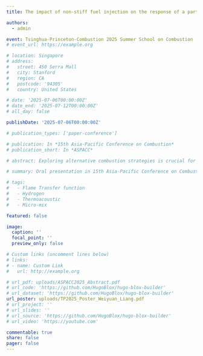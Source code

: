```yaml
---
title: The impact of non-stiff fuel injection on the response of a partially premixed pure hydrogen flame (Poster)

authors:
  - admin

event: Tsinghua-Princeton-Combustion 2025 Summer School on Combustion
# event_url: https://example.org

# location: Singapore
# address:
#   street: 450 Serra Mall
#   city: Stanford
#   region: CA
#   postcode: '94305'
#   country: United States

# date: '2025-07-06T00:00:00Z'
# date_end: '2025-07-12T00:00:00Z'
# all_day: false

publishDate: '2025-07-06T00:00:00Z'

# publication_types: ['paper-conference']

# publication: In *15th Asia-Pacific Conference on Combustion*
# publication_short: In *ASPACC*

# abstract: Exploring alternative combustion strategies is crucial for the safe and efficient burning of pure hydrogen in future carbon-neutral gas turbine combustors. The micromix concept has recently gained attention as a promising solution for pure hydrogen combustion. While previous research has explored various strategies, including the jet-in-cross flow configuration, key gaps remain in understanding the interaction between acoustic waves and fuel injection dynamics in such configurations. In this paper, the flame transfer functions (FTFs) of a micromix burner with jet-in-cross flow configuration were obtained by using the OH* measurement and multi-microphone method. Our results show that the FTFs exhibit a globally decaying low-pass filter behavior, agreeing with previous studies. However, it also shows a local gain modulation phenomenon, giving multiple peaks in the low frequency range. Notably, the amplitude of the second peak varies significantly across cases with different mean velocities. This presents new questions regarding the role of the burner's acoustic impedance in shaping combustion behavior. Given the implications of these preliminary results, further investigation is necessary to measure equivalence ratio fluctuations and confirm the underlying mechanisms. The present study offers significant potential to advance the understanding of micromix combustion and its application in future hydrogen-powered turbines.

# summary: Oral presentation in 15th Asia-Pacific Conference on Combustion, May 2025, Singapore

# tags: 
#   - Flame Transfer function
#   - Hydrogen
#   - Thermoacoustic
#   - Micro-mix

featured: false

image:
  caption: ''
  focal_point: ''
  preview_only: false

# Custom links (uncomment lines below)
# links:
# - name: Custom Link
#   url: http://example.org

# url_pdf: uploads/ASPACC2025_Abstract.pdf
# url_code: 'https://github.com/HugoBlox/hugo-blox-builder'
# url_dataset: 'https://github.com/HugoBlox/hugo-blox-builder'
url_poster: uploads/TP2025_Poster_Weiyuan_Liang.pdf
# url_project: ''
# url_slides: ''
# url_source: 'https://github.com/HugoBlox/hugo-blox-builder'
# url_video: 'https://youtube.com'

commentable: true
share: false
pager: false
---
```


